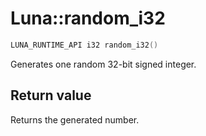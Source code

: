 # Luna::random_i32

```c++
LUNA_RUNTIME_API i32 random_i32()
```

Generates one random 32-bit signed integer. 



## Return value
Returns the generated number. 

